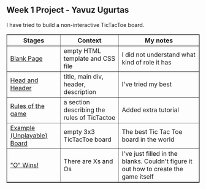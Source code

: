 ## Week 1 Project - Yavuz Ugurtas

  
  <p>
    I have tried to build a non-interactive TicTacToe board. 
  </p>
  
  <table width="70%" border="1">
    <thead>
      <tr>
        <th>Stages</th>
        <th>Context</th>
        <th>My notes</th>
      </tr>
    </thead>
    <tbody>
      <tr>
        <td><a href="https://yavuzugurtas.github.io/HTML-CSS-GitHub/homework/week-1-project/0-blank-page-setup"> Blank Page</a> </td>
        <td>empty HTML template and CSS file</td>
        <td>I did not understand what kind of role it has</td>
      </tr>
      <tr>
        <td><a href="https://yavuzugurtas.github.io/HTML-CSS-GitHub/homework/week-1-project/1-head-and-header">Head and Header</a></td>
        <td>title, main div, header, description</td>
        <td> I've tried my best</td>
      </tr>
      <tr>
        <td><a href="https://yavuzugurtas.github.io/HTML-CSS-GitHub/homework/week-1-project/2-Rules">Rules of the game</a> </td>
        <td>a section describing the rules of TicTactoe</td>
        <td>Added extra tutorial</td>
      </tr>
      <tr>
        <td> <a href="https://yavuzugurtas.github.io/HTML-CSS-GitHub/homework/week-1-project/4-unplayable-board">Example (Unplayable) Board</a> </td>
        <td>empty 3x3 TicTacToe board </td>
        <td>The best Tic Tac Toe board in the world</td>
      </tr>
      <tr>
        <td><a href="https://yavuzugurtas.github.io/HTML-CSS-GitHub/homework/week-1-project/5-playable-board">"O" Wins!</a></td>
        <td>There are Xs and Os</td>
        <td>I've just filled in the blanks. Couldn't figure it out how to create the game itself</td>
      </tr>
      
    
  

